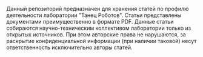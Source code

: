 Данный репозиторий предназначен для хранения статей по профилю деятельности лаборатории "Танец Роботов". Статьи представлены документами преимущественно в формате PDF. Данные статьи собираются научно-техническим коллективом лаборатории только из открытых источников. При этом авторские права не нарушаются, за раскрытие конфиденциальной информации (при наличии таковой) несут ответственность исключительно авторы статей.
